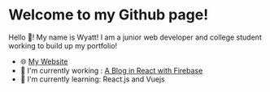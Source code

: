 # Welcome to my Github page!

Hello 👋! My name is Wyatt! I am a junior web developer and college student working to build up my portfolio!

- 🌐 <a href="https://www.awhaston.dev">My Website</a>
- 🚧 I'm currently working : [A Blog in React with Firebase](https://github.com/awhaston/react-blog)
- 📖 I'm currently learning: React.js and Vuejs
